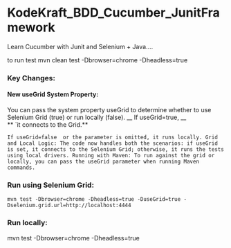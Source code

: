 # KodeKraft_BDD_Cucumber_JunitFramework
Learn Cucumber with Junit and Selenium + Java....

to run test
mvn clean test -Dbrowser=chrome -Dheadless=true

### Key Changes:
#### New useGrid System Property:
You can pass the system property useGrid to determine whether to use Selenium Grid (true) or run locally (false).
__ If useGrid=true, __  
** `it connects to the Grid.** 

`If useGrid=false 
or the parameter is omitted, it runs locally.
Grid and Local Logic: The code now handles both the scenarios: if useGrid is set, it connects to the Selenium Grid; otherwise, it runs the tests using local drivers.
Running with Maven:
To run against the grid or locally,
you can pass the useGrid parameter when running Maven commands.
`
### Run using Selenium Grid:
`mvn test -Dbrowser=chrome -Dheadless=true -DuseGrid=true -Dselenium.grid.url=http://localhost:4444`

### Run locally:
mvn test -Dbrowser=chrome -Dheadless=true
